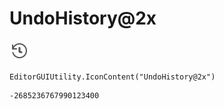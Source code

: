 # UndoHistory@2x
![](/img/UndoHistory@2x.png)

``` CSharp
EditorGUIUtility.IconContent("UndoHistory@2x")
```
```
-2685236767990123400
```
